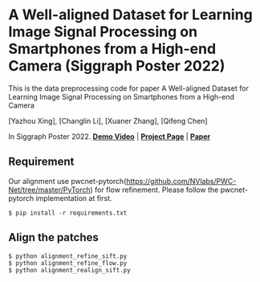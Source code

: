 # A Well-aligned Dataset for Learning Image Signal Processing on Smartphones from a High-end Camera (Siggraph Poster 2022)
This is the data preprocessing code for paper A Well-aligned Dataset for Learning Image Signal Processing on
Smartphones from a High-end Camera

[Yazhou Xing], [Changlin Li], [Xuaner Zhang], [Qifeng Chen]

In Siggraph Poster 2022.
**[Demo Video]()** | **[Project Page]()** | **[Paper]()**


## Requirement
Our alignment use pwcnet-pytorch(https://github.com/NVlabs/PWC-Net/tree/master/PyTorch) for flow refinement.
Please follow the pwcnet-pytorch implementation at first.

```
$ pip install -r requirements.txt
```

## Align the patches
```
$ python alignment_refine_sift.py
$ python alignment_refine_flow.py
$ python alignment_realign_sift.py
```
